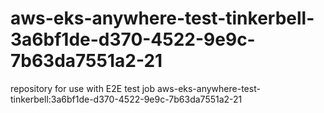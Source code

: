# aws-eks-anywhere-test-tinkerbell-3a6bf1de-d370-4522-9e9c-7b63da7551a2-21
repository for use with E2E test job aws-eks-anywhere-test-tinkerbell:3a6bf1de-d370-4522-9e9c-7b63da7551a2-21

